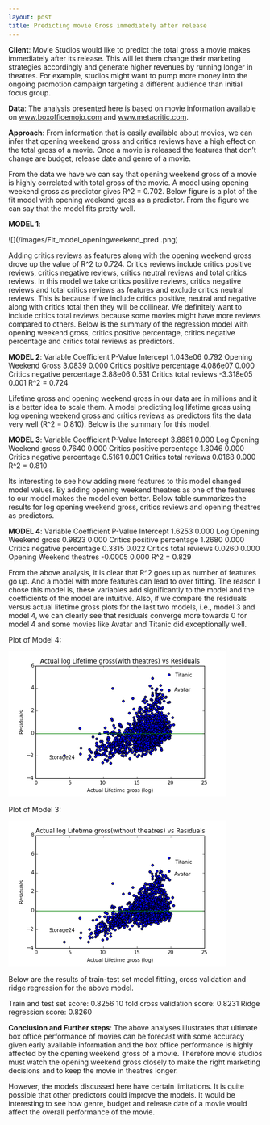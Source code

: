 ```yaml
---
layout: post
title: Predicting movie Gross immediately after release
---
```



__Client__: Movie Studios would like to predict the total gross a movie makes immediately after its release. This will let them change their marketing strategies accordingly and generate higher revenues by running longer in theatres. For example, studios might want to pump more money into the ongoing promotion campaign targeting a different audience than initial focus group.

__Data__: The analysis presented here is based on movie information available on www.boxofficemojo.com and www.metacritic.com.

__Approach__: From information that is easily available about movies, we can infer that opening weekend gross and critics reviews have a high effect on the total gross of a movie. Once a movie is released the features that don’t change are budget, release date and genre of a movie.

From the data we have we can say that opening weekend gross of a movie is highly correlated with total gross of the movie. A model using opening weekend gross as predictor gives R^2 = 0.702. Below figure is a plot of the fit model with opening weekend gross as a predictor.  From the figure we can say that the model fits pretty well.

__MODEL 1__:

![](/images/Fit_model_openingweekend_pred .png)
 

Adding critics reviews as features along with the opening weekend gross drove up the value of R^2 to 0.724. Critics reviews include critics positive reviews, critics negative reviews, critics neutral reviews and total critics reviews. In this model we take critics positive reviews, critics negative reviews and total critics reviews as features and exclude critics neutral reviews. This is because if we include critics positive, neutral and negative along with critics total then they will be collinear. We definitely want to include critics total reviews because some movies might have more reviews compared to others. Below is the summary of the regression model with opening weekend gross, critics positive percentage, critics negative percentage and critics total reviews as predictors.

__MODEL 2__:
	Variable				Coefficient			P-Value
Intercept					1.043e06			0.792
Opening Weekend Gross		3.0839			0.000
Critics positive percentage		4.086e07			0.000
Critics negative percentage		3.88e06			0.531
Critics total reviews			-3.318e05 			0.001
					R^2 = 0.724

Lifetime gross and opening weekend gross in our data are in millions and it is a better idea to scale them. A model predicting log lifetime gross using log opening weekend gross and critics reviews as predictors fits the data very well (R^2 = 0.810). Below is the summary for this model.

__MODEL 3__:
Variable					Coefficient			P-Value
Intercept					3.8881			0.000
Log Opening Weekend gross		0.7640			0.000
Critics positive percentage		1.8046			0.000
Critics negative percentage		0.5161			0.001
Critics total reviews			0.0168 			0.000
			 		R^2 = 0.810

Its interesting to see how adding more features to this model changed model values. By adding opening weekend theatres as one of the features to our model makes the model even better. Below table summarizes the results for log opening weekend gross, critics reviews and opening theatres as predictors.

__MODEL 4__:
Variable					Coefficient			P-Value
Intercept					1.6253			0.000
Log Opening Weekend gross		0.9823			0.000
Critics positive percentage		1.2680			0.000
Critics negative percentage		0.3315			0.022
Critics total reviews			0.0260 			0.000
Opening Weekend theatres		-0.0005			0.000				 			R^2 = 0.829
 
From the above analysis, it is clear that R^2 goes up as number of features go up. And a model with more features can lead to over fitting. The reason I chose this model is, these variables add significantly to the model and the coefficients of the model are intuitive. Also, if we compare the residuals versus actual lifetime gross plots for the last two models, i.e., model 3 and model 4, we can clearly see that residuals converge more towards 0 for model 4 and some movies like Avatar and Titanic did exceptionally well.

Plot of Model 4:
 
 ![](/images/Actual_log_Lifetime_(openingWeekend_critics_openingTheatres)_vs_Residuals.png)

Plot of Model 3:

![](/images/Actual_log_Lifetime_(openingWeekend_and_critics)_vs_Residuals.png)
 
Below are the results of train-test set model fitting, cross validation and ridge regression for the above model. 

Train and test set score: 						0.8256
10 fold cross validation score:						0.8231
Ridge regression score: 							0.8260

__Conclusion and Further steps__: The above analyses illustrates that ultimate box office performance of movies can be forecast with some accuracy given early available information and the box office performance is highly affected by the opening weekend gross of a movie. Therefore movie studios must watch the opening weekend gross closely to make the right marketing decisions and to keep the movie in theatres longer.

However, the models discussed here have certain limitations. It is quite possible that other predictors could improve the models. It would be interesting to see how genre, budget and release date of a movie would affect the overall performance of the movie. 
